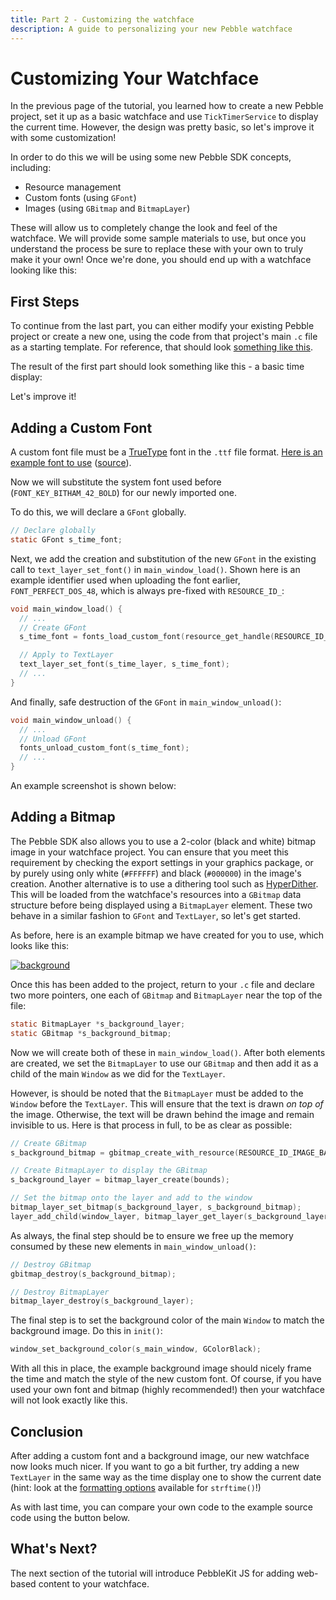 ```yaml
---
title: Part 2 - Customizing the watchface
description: A guide to personalizing your new Pebble watchface
---
```


# Customizing Your Watchface

<SdkToggle />

In the previous page of the tutorial, you learned how to create a new Pebble
project, set it up as a basic watchface and use ``TickTimerService`` to display
the current time. However, the design was pretty basic, so let's improve it with
some customization!

In order to do this we will be using some new Pebble SDK concepts, including:

- Resource management
- Custom fonts (using ``GFont``)
- Images (using ``GBitmap`` and ``BitmapLayer``)

These will allow us to completely change the look and feel of the watchface. We
will provide some sample materials to use, but once you understand the process
be sure to replace these with your own to truly make it your own! Once we're
done, you should end up with a watchface looking like this:

<ScreenshotViewer 
  image="/images/tutorials/watchface-tutorial/2-final.png" 
  :platforms='[
    {"hw": "aplite", "wrapper": "steel-black"}, 
    {"hw": "basalt", "wrapper": "time-red"}, 
    {"hw": "chalk", "wrapper": "time-round-rosegold-14"}
  ]' 
/>

## First Steps

To continue from the last part, you can either modify your existing Pebble
project or create a new one, using the code from that project's main `.c` file
as a starting template. For reference, that should look
[something like this](https://gist.github.com/pebble-gists/9b9d50b990d742a3ae34).

<SdkPlatform>
<template #cloudpebble>

You can create a new CloudPebble project from this template by
[clicking here]({{ $config.cloudpebbleUrl }}ide/gist/9b9d50b990d742a3ae34).

</template>
</SdkPlatform>

The result of the first part should look something like this - a basic time
display:

<ScreenshotViewer 
  image="/images/tutorials/watchface-tutorial/1-time.png" 
  :platforms='[
    {"hw": "aplite", "wrapper": "steel-black"}, 
    {"hw": "basalt", "wrapper": "time-red"}, 
    {"hw": "chalk", "wrapper": "time-round-rosegold-14"}
  ]' 
/>

Let's improve it!

## Adding a Custom Font

<SdkPlatform>
<template #cloudpebble>

To add a custom font resource to use for the time display `TextLayer`, click 'Add New' on the left of the CloudPebble editor. Set the 'Resource Type' to 'TrueType font' and upload a font file. Choose an 'Identifier', which is the value we will use to refer to the font resource in the `.c` file. This must end with the desired font size, which must be small enough to show a wide time such as '23:50' in the `TextLayer`. If it does not fit, you can always return here to try another size. Click save and the font will be added to your project.

</template>
<template #local>

App resources (fonts and images etc.) are managed in the `package.json` file in the project's root directory, as detailed in [*App Resources*](/guides/app-resources/). All image files and fonts must reside in subfolders of the `/resources` folder of your project. Below is an example entry in the `media` array:

````json
"media": [
  {
    "type": "font",
    "name": "FONT_PERFECT_DOS_48",
    "file": "fonts/perfect-dos-vga.ttf",
    "compatibility":"2.7"
  }
]
````
In the example above, we would place our `perfect-dos-vga.ttf` file in the
`/resources/fonts/` folder of our project.

</template>
</SdkPlatform>

A custom font file must be a
[TrueType](http://en.wikipedia.org/wiki/TrueType) font in the `.ttf` file format.
[Here is an example font to use](./fonts/perfect-dos-vga.ttf)
([source](http://www.dafont.com/perfect-dos-vga-437.font)).

Now we will substitute the system font used before (`FONT_KEY_BITHAM_42_BOLD`)
for our newly imported one.

To do this, we will declare a ``GFont`` globally.

```c
// Declare globally
static GFont s_time_font;
```

Next, we add the creation and substitution of the new ``GFont`` in the existing
call to ``text_layer_set_font()`` in `main_window_load()`. Shown here is an
example identifier used when uploading the font earlier, `FONT_PERFECT_DOS_48`,
which is always pre-fixed with `RESOURCE_ID_`:

```c
void main_window_load() {
  // ...
  // Create GFont
  s_time_font = fonts_load_custom_font(resource_get_handle(RESOURCE_ID_FONT_PERFECT_DOS_48));

  // Apply to TextLayer
  text_layer_set_font(s_time_layer, s_time_font);
  // ...
}
```

And finally, safe destruction of the ``GFont`` in `main_window_unload()`:

```c
void main_window_unload() {
  // ...
  // Unload GFont
  fonts_unload_custom_font(s_time_font);
  // ...
}
```

<SdkPlatform>
<template #cloudpebble>

After re-compiling and re-installing (either by using the green 'Play'
button to the top right of the CloudPebble editor, or by clicking 'Run Build'
and 'Install and Run' on the 'Compilation' screen), the watchface should feature
a much more interesting font.

</template>
<template #local>

After re-compiling and re-installing with `pebble build && pebble install`,
the watchface should feature a much more interesting font.

</template>
</SdkPlatform>

An example screenshot is shown below:

<ScreenshotViewer
  image="/images/tutorials/watchface-tutorial/2-custom-font.png"
  :platforms='[
    {"hw": "aplite", "wrapper": "steel-black"},
    {"hw": "basalt", "wrapper": "time-red"},
    {"hw": "chalk", "wrapper": "time-round-rosegold-14"}
  ]'
/>

## Adding a Bitmap

The Pebble SDK also allows you to use a 2-color (black and white) bitmap image
in your watchface project. You can ensure that you meet this requirement by
checking the export settings in your graphics package, or by purely using only
white (`#FFFFFF`) and black (`#000000`) in the image's creation. Another
alternative is to use a dithering tool such as
[HyperDither](http://2002-2010.tinrocket.com/software/hyperdither/index.html).
This will be loaded from the watchface's resources into a ``GBitmap`` data
structure before being displayed using a ``BitmapLayer`` element. These two
behave in a similar fashion to ``GFont`` and ``TextLayer``, so let's get
started.

<SdkPlatform>
<template #cloudpebble>

The first step is the same as using a custom font; import the bitmap into CloudPebble as a resource by clicking 'Add New' next to 'Resources' on the left of the CloudPebble project screen. Ensure the 'Resource Type' is 'Bitmap image', choose an identifier for the resource and upload your file.

</template>
<template #local>

You add a bitmap to the `package.json` file in the
[same way](/guides/app-resources/fonts) as a font, except the new `media` array
object will have a `type` of `bitmap`. Below is an example:

````json
{
  "type": "bitmap",
  "name": "IMAGE_BACKGROUND",
  "file": "images/background.png"
}
````

</template>
</SdkPlatform>

As before, here is an example bitmap we have created for you to use, which looks
like this:

[![background](/images/tutorials/watchface-tutorial/background.png "background")](/images/tutorials/watchface-tutorial/background.png)

Once this has been added to the project, return to your `.c` file and declare
two more pointers, one each of ``GBitmap`` and ``BitmapLayer`` near the top of
the file:

```c
static BitmapLayer *s_background_layer;
static GBitmap *s_background_bitmap;
```

Now we will create both of these in `main_window_load()`. After both elements
are created, we set the ``BitmapLayer`` to use our ``GBitmap`` and then add it
as a child of the main ``Window`` as we did for the ``TextLayer``.

However, is should be noted that the ``BitmapLayer`` must be added to the
``Window`` before the ``TextLayer``. This will ensure that the text is drawn *on
top of* the image. Otherwise, the text will be drawn behind the image and remain
invisible to us. Here is that process in full, to be as clear as possible:

```c
// Create GBitmap
s_background_bitmap = gbitmap_create_with_resource(RESOURCE_ID_IMAGE_BACKGROUND);

// Create BitmapLayer to display the GBitmap
s_background_layer = bitmap_layer_create(bounds);

// Set the bitmap onto the layer and add to the window
bitmap_layer_set_bitmap(s_background_layer, s_background_bitmap);
layer_add_child(window_layer, bitmap_layer_get_layer(s_background_layer));
```

As always, the final step should be to ensure we free up the memory consumed by
these new elements in `main_window_unload()`:

```c
// Destroy GBitmap
gbitmap_destroy(s_background_bitmap);

// Destroy BitmapLayer
bitmap_layer_destroy(s_background_layer);
```

The final step is to set the background color of the main ``Window`` to match
the background image. Do this in `init()`:

```c
window_set_background_color(s_main_window, GColorBlack);
```

With all this in place, the example background image should nicely frame the
time and match the style of the new custom font. Of course, if you have used
your own font and bitmap (highly recommended!) then your watchface will not look
exactly like this.

<ScreenshotViewer
  image="/images/tutorials/watchface-tutorial/2-final.png"
  :platforms='[
    {"hw": "aplite", "wrapper": "steel-black"},
    {"hw": "basalt", "wrapper": "time-red"},
    {"hw": "chalk", "wrapper": "time-round-rosegold-14"}
  ]'
/>


## Conclusion

After adding a custom font and a background image, our new watchface now looks
much nicer. If you want to go a bit further, try adding a new ``TextLayer`` in
the same way as the time display one to show the current date (hint: look at the
[formatting options](http://www.cplusplus.com/reference/ctime/strftime/)
available for `strftime()`!)

As with last time, you can compare your own code to the example source code
using the button below.

<SdkPlatform>
<template #cloudpebble>

<RblButton theme="alt" text="Edit in CloudPebble" :href="`${$config.cloudpebbleUrl}ide/gist/d216d9e0b840ed296539`" />

</template>
<template #local>

<RblButton theme="alt" text="View Source Code" href="https://gist.github.com/d216d9e0b840ed296539" />

</template>
</SdkPlatform>

## What's Next?

The next section of the tutorial will introduce PebbleKit JS for adding
web-based content to your watchface.
